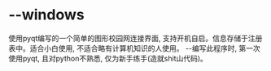 # --windows
使用pyqt编写的一个简单的图形校园网连接界面, 支持开机自启。信息存储于注册表中。适合小白使用, 不适合略有计算机知识的人使用。
--编写此程序时, 第一次使用pyqt, 且对python不熟悉, 仅为新手练手(造就shit山代码)。
